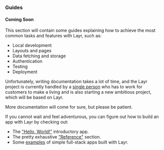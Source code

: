 ### Guides

#### Coming Soon

This section will contain some guides explaining how to achieve the most common tasks and features with Layr, such as:

- Local development
- Layouts and pages
- Data fetching and storage
- Authentication
- Testing
- Deployment

Unfortunately, writing documentation takes a lot of time, and the Layr project is currently handled by a [single person](https://mvila.me) who has to work for customers to make a living and is also starting a new ambitious project, which will be based on Layr.

More documentation will come for sure, but please be patient.

If you cannot wait and feel adventurous, you can figure out how to build an app with Layr by checking out:

- The ["Hello, World!"](https://layrjs.com/docs/v2/introduction/hello-world) introductory app.
- The pretty exhaustive ["Reference"](https://layrjs.com/docs/v2/reference) section.
- Some [examples](https://layrjs.com/docs/v2/introduction/introduction#examples) of simple full-stack apps built with Layr.
